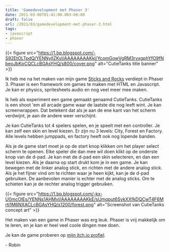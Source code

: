 ```yaml
---
title: 'Gamedevelopment met Phaser 3'
date: 2021-03-06T01:41:00.003-08:00
draft: false
url: /2021/03/gamedevelopment-met-phaser-3.html
tags: 
- javascript
- phaser
---
```


{{< figure src="https://1.bp.blogspot.com/-S92EtOLTpdQ/YENNylIZKvI/AAAAAAAAKkI/YcomGowVgRM3rvxgphYfO9fNbeoJbKpCQCLcBGAsYHQ/s800/cover.png" alt="CutieTanks title banner" >}}

Ik heb me na het maken van mijn game [Sticks and Rocks](https://robijntje.itch.io/sticks-and-rocks) verdiept in Phaser 3. Phaser is een framework om games te maken met HTML en Javascript. Je kan er physics, spritesheets audio en nog veel meer mee maken.

Ik heb als experiment een game gemaakt genaamd CutieTanks. CutieTanks is een shoot 'em all arcade game waar de laatste die nog leeft wint. Je kan screenwrappen. Dat betekent dat als je aan de ene kant van het scherm verdwijnt, je aan de andere weer verschijnt.

Je kan CutieTanks tot 4 spelers spelen, en je speelt met een controller. Je kan zelf een skin en level kiezen. Er zijn nu 3 levels: City, Forest en Factory. Alle levels hebben jumppads, en factory heeft ook nog lopende banden.

Als je de game start moet je op de start knop klikken om het player select scherm te openen. Elke speler die dan mee wil doen klikt op de onderste knop van de d-pad. Je kan met de d-pad een skin selecteren, en dan een level kiezen. Als je daarna op start drukt kom je in een game. Je kan bewegen met de linker analog stick, en richten met de andere analog stick. Als je het fijner vind om te richten waar je heen kijkt, kan je de d-pad gebruiken. De aanbevolen manier is echter met de analog sticks. Om te schieten kan je de rechter analog trigger gebruiken.

{{< figure src="https://1.bp.blogspot.com/-kx-U0mcOlEs/YENNs1AHMvI/AAAAAAAAKkE/sUmqput6SykXXfkDQCwT4F6Mrti1M6NXACLcBGAsYHQ/s1200/forest.png" alt="Screenshot van CutieTanks concept art" >}}
  
Het maken van een game in Phaser was erg leuk. Phaser is vrij makkelijk om te leren, en je kan er heel veel coole dingen mee doen.

Je kan de game proberen op [mijn itch.io profiel](https://robijntje.itch.io/cutie-tanks).

\- Robin
